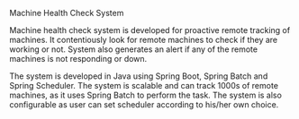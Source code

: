 Machine Health Check System

Machine health check system is developed for proactive remote tracking of machines. It contentiously look for remote machines to check if they are working or not. System also generates an alert if any of the remote machines is not responding or down. 

The system is developed in Java using Spring Boot, Spring Batch and Spring Scheduler. The system is scalable and can track 1000s of remote machines, as it uses Spring Batch to perform the task. The system is also configurable as user can set scheduler according to his/her own choice.
